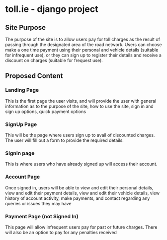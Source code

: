 # toll.ie - django project 

## Site Purpose
The purpose of the site is to allow users pay for toll charges as the result of passing through the designated area of the road network.
Users can choose make a one time payment using their personal and vehicle details (suitable for infrequent use), or they can sign up to register their details and receive a discount on charges (suitable for frequest use).

## Proposed Content
### Landing Page
This is the first page the user visits, and will provide the user with general information as to the purpose of the site, how to use the site, sign in and sign up options, quick payment options

### SignUp Page
This will be the page where users sign up to avail of discounted charges. The user will fill out a form to provide the required details.

### SignIn page
This is where users who have already signed up will access their account.

### Account Page
Once signed in, users will be able to view and edit their personal details, view and edit their payment details, view and edit their vehicle details, view history of account activity, make payments, and contact regarding any queries or issues they may have

### Payment Page (not Signed In)
This page will allow infrequent users pay for past or future charges. There will also be an option to pay for any penalties received


